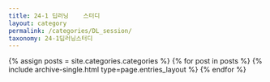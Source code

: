 ```yaml
---
title: 24-1 딥러닝    스터디
layout: category
permalink: /categories/DL_session/
taxonomy: 24-1딥러닝스터디
---
```


{% assign posts = site.categories.categories %}
 {% for post in posts %} {% include archive-single.html type=page.entries_layout %} {% endfor %}